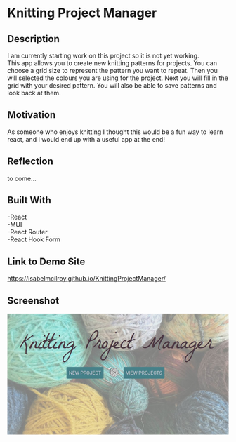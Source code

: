 # Knitting Project Manager

## Description

I am currently starting work on this project so it is not yet working. \
This app allows you to create new knitting patterns for projects. You can choose a grid size to represent the pattern you want to repeat. Then you will selected the colours you are using for the project. Next you will fill in the grid with your desired pattern. You will also be able to save patterns and look back at them.

## Motivation

As someone who enjoys knitting I thought this would be a fun way to learn react, and I would end up with a useful app at the end!

## Reflection

to come...

## Built With

-React\
-MUI\
-React Router\
-React Hook Form

## Link to Demo Site

https://isabelmcilroy.github.io/KnittingProjectManager/

## Screenshot

![Screenshot](Screenshot.jpg)
